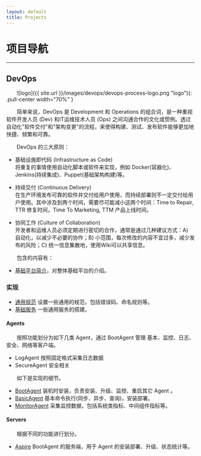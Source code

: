```yaml
---
layout: default
title: Projects
---
```

<style type="text/css"><!-- p {text-indent: 2em;} li > p {text-indent: 0em;} .comment { font-size: 0.8em; font-style:italic; } --></style>

# 项目导航

---------------------------

## DevOps

![logo]({{ site.url }}/images/devops/devops-process-logo.png "logo"){: .pull-center width="70%" }

简单来说，DevOps 是 Development 和 Operations 的组合词，是一种重视软件开发人员 (Dev) 和IT运维技术人员 (Ops) 之间沟通合作的文化或惯例。透过自动化"软件交付"和"架构变更"的流程，来使得构建、测试、发布软件能够更加地快捷、频繁和可靠。

DevOps 的三大原则：

* 基础设施即代码 (Infrastructure as Code)<br>
将重复的事情使用自动化脚本或软件来实现，例如 Docker(容器化)、Jenkins(持续集成)、Puppet(基础架构构建)等。

* 持续交付 (Continuous Delivery)<br>
在生产环境发布可靠的软件并交付给用户使用，而持续部署则不一定交付给用户使用。其中涉及到两个时间，需要尽可能减小这两个时间：Time to Repair, TTR 修复时间，Time To Marketing, TTM 产品上线时间。

* 协同工作 (Culture of Collaboration)<br>
开发者和运维人员必须定期进行密切的合作，通常是通过几种建议方式：A) 自动化，以减少不必要的协作；B) 小范围，每次修改的内容不宜过多，减少发布的风险；C) 统一信息集散地，使用Wiki可以共享信息。

<!-- Mobius -->

包含的内容有：

* [基础平台简介](/projects/devops/introduce.html)，对整体基础平台的介绍。

### 实现


* [通用规范](/projects/devops/platform-common.html) 设置一些通用的规范，包括错误码、命名规则等。
* [基础服务](/projects/devops/platform-common-service.html) 一些通用服务的搭建。

#### Agents

按照功能划分为如下几类 Agent，通过 BootAgent 管理 基本、监控、日志、安全、网络等客户端。

* LogAgent 按照固定格式采集日志数据
* SecureAgent 安全相关

如下是实现的细节。

* [BootAgent](/projects/devops/platform-agent-bootagent.html) 装机时安装，负责安装、升级、监控、重启其它 Agent 。
* [BasicAgent](/projects/devops/platform-agent-basicagent.html) 基本命令执行(同步、异步、查询)，安装部署。
* [MonitorAgent](/projects/devops/platform-agent-monitoragent.html) 采集监控数据，包括系统类指标、中间组件指标等。

#### Servers

根据不同的功能进行划分。

* [Aspire](/projects/devops/platform-server-aspire.html) BootAgent 的服务端，用于 Agent 的安装部署、升级、状态统计等。

